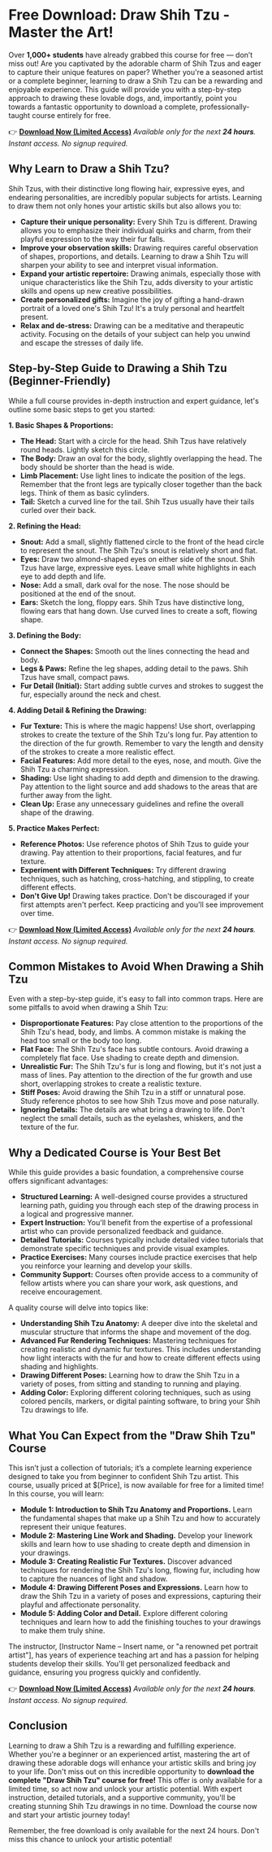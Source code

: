 # Free Download: Draw Shih Tzu - Master the Art!

Over **1,000+ students** have already grabbed this course for free — don’t miss out! Are you captivated by the adorable charm of Shih Tzus and eager to capture their unique features on paper?  Whether you're a seasoned artist or a complete beginner, learning to draw a Shih Tzu can be a rewarding and enjoyable experience. This guide will provide you with a step-by-step approach to drawing these lovable dogs, and, importantly, point you towards a fantastic opportunity to download a complete, professionally-taught course entirely for free.

👉 **[Download Now (Limited Access)](https://udemywork.com/draw-shih-tzu)**
_Available only for the next **24 hours**. Instant access. No signup required._

## Why Learn to Draw a Shih Tzu?

Shih Tzus, with their distinctive long flowing hair, expressive eyes, and endearing personalities, are incredibly popular subjects for artists. Learning to draw them not only hones your artistic skills but also allows you to:

*   **Capture their unique personality:**  Every Shih Tzu is different.  Drawing allows you to emphasize their individual quirks and charm, from their playful expression to the way their fur falls.
*   **Improve your observation skills:**  Drawing requires careful observation of shapes, proportions, and details.  Learning to draw a Shih Tzu will sharpen your ability to see and interpret visual information.
*   **Expand your artistic repertoire:**  Drawing animals, especially those with unique characteristics like the Shih Tzu, adds diversity to your artistic skills and opens up new creative possibilities.
*   **Create personalized gifts:** Imagine the joy of gifting a hand-drawn portrait of a loved one's Shih Tzu! It's a truly personal and heartfelt present.
*   **Relax and de-stress:**  Drawing can be a meditative and therapeutic activity.  Focusing on the details of your subject can help you unwind and escape the stresses of daily life.

## Step-by-Step Guide to Drawing a Shih Tzu (Beginner-Friendly)

While a full course provides in-depth instruction and expert guidance, let's outline some basic steps to get you started:

**1. Basic Shapes & Proportions:**

*   **The Head:** Start with a circle for the head. Shih Tzus have relatively round heads.  Lightly sketch this circle.
*   **The Body:**  Draw an oval for the body, slightly overlapping the head.  The body should be shorter than the head is wide.
*   **Limb Placement:** Use light lines to indicate the position of the legs. Remember that the front legs are typically closer together than the back legs.  Think of them as basic cylinders.
*   **Tail:** Sketch a curved line for the tail. Shih Tzus usually have their tails curled over their back.

**2. Refining the Head:**

*   **Snout:** Add a small, slightly flattened circle to the front of the head circle to represent the snout. The Shih Tzu's snout is relatively short and flat.
*   **Eyes:**  Draw two almond-shaped eyes on either side of the snout. Shih Tzus have large, expressive eyes. Leave small white highlights in each eye to add depth and life.
*   **Nose:**  Add a small, dark oval for the nose. The nose should be positioned at the end of the snout.
*   **Ears:** Sketch the long, floppy ears. Shih Tzus have distinctive long, flowing ears that hang down.  Use curved lines to create a soft, flowing shape.

**3. Defining the Body:**

*   **Connect the Shapes:** Smooth out the lines connecting the head and body.
*   **Legs & Paws:** Refine the leg shapes, adding detail to the paws.  Shih Tzus have small, compact paws.
*   **Fur Detail (Initial):** Start adding subtle curves and strokes to suggest the fur, especially around the neck and chest.

**4. Adding Detail & Refining the Drawing:**

*   **Fur Texture:**  This is where the magic happens! Use short, overlapping strokes to create the texture of the Shih Tzu's long fur. Pay attention to the direction of the fur growth. Remember to vary the length and density of the strokes to create a more realistic effect.
*   **Facial Features:**  Add more detail to the eyes, nose, and mouth. Give the Shih Tzu a charming expression.
*   **Shading:**  Use light shading to add depth and dimension to the drawing. Pay attention to the light source and add shadows to the areas that are further away from the light.
*   **Clean Up:** Erase any unnecessary guidelines and refine the overall shape of the drawing.

**5. Practice Makes Perfect:**

*   **Reference Photos:**  Use reference photos of Shih Tzus to guide your drawing. Pay attention to their proportions, facial features, and fur texture.
*   **Experiment with Different Techniques:** Try different drawing techniques, such as hatching, cross-hatching, and stippling, to create different effects.
*   **Don't Give Up!** Drawing takes practice. Don't be discouraged if your first attempts aren't perfect. Keep practicing and you'll see improvement over time.

👉 **[Download Now (Limited Access)](https://udemywork.com/draw-shih-tzu)**
_Available only for the next **24 hours**. Instant access. No signup required._

## Common Mistakes to Avoid When Drawing a Shih Tzu

Even with a step-by-step guide, it's easy to fall into common traps.  Here are some pitfalls to avoid when drawing a Shih Tzu:

*   **Disproportionate Features:**  Pay close attention to the proportions of the Shih Tzu's head, body, and limbs. A common mistake is making the head too small or the body too long.
*   **Flat Face:** The Shih Tzu's face has subtle contours. Avoid drawing a completely flat face. Use shading to create depth and dimension.
*   **Unrealistic Fur:**  The Shih Tzu's fur is long and flowing, but it's not just a mass of lines. Pay attention to the direction of the fur growth and use short, overlapping strokes to create a realistic texture.
*   **Stiff Poses:**  Avoid drawing the Shih Tzu in a stiff or unnatural pose. Study reference photos to see how Shih Tzus move and pose naturally.
*   **Ignoring Details:**  The details are what bring a drawing to life. Don't neglect the small details, such as the eyelashes, whiskers, and the texture of the fur.

## Why a Dedicated Course is Your Best Bet

While this guide provides a basic foundation, a comprehensive course offers significant advantages:

*   **Structured Learning:** A well-designed course provides a structured learning path, guiding you through each step of the drawing process in a logical and progressive manner.
*   **Expert Instruction:** You'll benefit from the expertise of a professional artist who can provide personalized feedback and guidance.
*   **Detailed Tutorials:** Courses typically include detailed video tutorials that demonstrate specific techniques and provide visual examples.
*   **Practice Exercises:** Many courses include practice exercises that help you reinforce your learning and develop your skills.
*   **Community Support:** Courses often provide access to a community of fellow artists where you can share your work, ask questions, and receive encouragement.

A quality course will delve into topics like:

*   **Understanding Shih Tzu Anatomy:**  A deeper dive into the skeletal and muscular structure that informs the shape and movement of the dog.
*   **Advanced Fur Rendering Techniques:** Mastering techniques for creating realistic and dynamic fur textures. This includes understanding how light interacts with the fur and how to create different effects using shading and highlights.
*   **Drawing Different Poses:** Learning how to draw the Shih Tzu in a variety of poses, from sitting and standing to running and playing.
*   **Adding Color:**  Exploring different coloring techniques, such as using colored pencils, markers, or digital painting software, to bring your Shih Tzu drawings to life.

## What You Can Expect from the "Draw Shih Tzu" Course

This isn’t just a collection of tutorials; it’s a complete learning experience designed to take you from beginner to confident Shih Tzu artist. This course, usually priced at \$[Price], is now available for free for a limited time! In this course, you will learn:

*   **Module 1: Introduction to Shih Tzu Anatomy and Proportions.** Learn the fundamental shapes that make up a Shih Tzu and how to accurately represent their unique features.
*   **Module 2: Mastering Line Work and Shading.** Develop your linework skills and learn how to use shading to create depth and dimension in your drawings.
*   **Module 3: Creating Realistic Fur Textures.** Discover advanced techniques for rendering the Shih Tzu's long, flowing fur, including how to capture the nuances of light and shadow.
*   **Module 4: Drawing Different Poses and Expressions.** Learn how to draw the Shih Tzu in a variety of poses and expressions, capturing their playful and affectionate personality.
*   **Module 5: Adding Color and Detail.** Explore different coloring techniques and learn how to add the finishing touches to your drawings to make them truly shine.

The instructor, [Instructor Name – Insert name, or "a renowned pet portrait artist"], has years of experience teaching art and has a passion for helping students develop their skills. You'll get personalized feedback and guidance, ensuring you progress quickly and confidently.

👉 **[Download Now (Limited Access)](https://udemywork.com/draw-shih-tzu)**
_Available only for the next **24 hours**. Instant access. No signup required._

## Conclusion

Learning to draw a Shih Tzu is a rewarding and fulfilling experience. Whether you're a beginner or an experienced artist, mastering the art of drawing these adorable dogs will enhance your artistic skills and bring joy to your life. Don't miss out on this incredible opportunity to **download the complete "Draw Shih Tzu" course for free!** This offer is only available for a limited time, so act now and unlock your artistic potential. With expert instruction, detailed tutorials, and a supportive community, you'll be creating stunning Shih Tzu drawings in no time. Download the course now and start your artistic journey today!

Remember, the free download is only available for the next 24 hours. Don't miss this chance to unlock your artistic potential!

